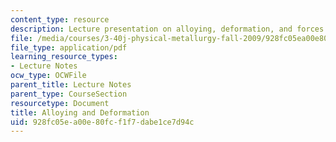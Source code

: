 ```yaml
---
content_type: resource
description: Lecture presentation on alloying, deformation, and forces on dislocations.
file: /media/courses/3-40j-physical-metallurgy-fall-2009/928fc05ea00e80fcf1f7dabe1ce7d94c_MIT3_40JF09_lec15.pdf
file_type: application/pdf
learning_resource_types:
- Lecture Notes
ocw_type: OCWFile
parent_title: Lecture Notes
parent_type: CourseSection
resourcetype: Document
title: Alloying and Deformation
uid: 928fc05e-a00e-80fc-f1f7-dabe1ce7d94c
---
```

